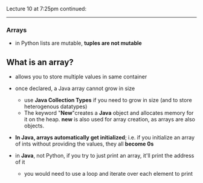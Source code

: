 Lecture 10 at 7:25pm continued:

---

### Arrays

- in Python lists are mutable, **tuples are not mutable**

## What is an array?

- allows you to store multiple values in same container
- once declared, a Java array cannot grow in size
  - use **Java Collection Types** if you need to grow in size (and to store heterogenous datatypes)
  - The keyword "**New**"creates a **Java** object and allocates memory for it on the heap. **new** is also used for array creation, as arrays are also objects.
- **In Java, arrays automatically get initialized**; i.e. if you initialize an array of ints without providing the values, they all **become 0s**

- in **Java**, not Python, if you try to just print an array, it'll print the address of it
  - you would need to use a loop and iterate over each element to print